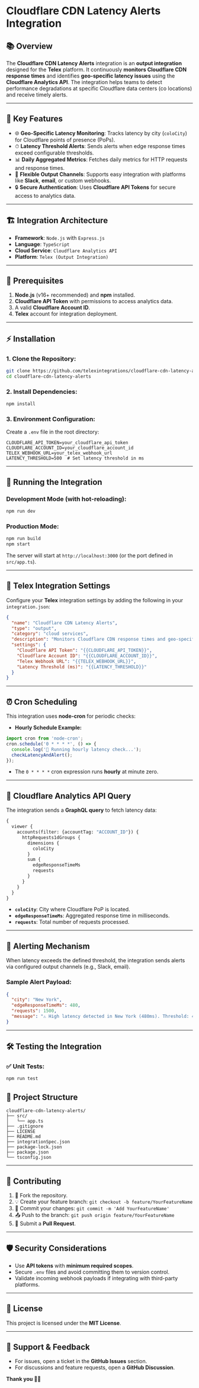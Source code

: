 # Cloudflare CDN Latency Alerts Integration

## 📚 **Overview**

The **Cloudflare CDN Latency Alerts** integration is an **output integration** designed for the **Telex** platform. It continuously **monitors Cloudflare CDN response times** and identifies **geo-specific latency issues** using the **Cloudflare Analytics API**. The integration helps teams to detect performance degradations at specific Cloudflare data centers (co locations) and receive timely alerts.

---

## 🚀 **Key Features**

- 🌐 **Geo-Specific Latency Monitoring**: Tracks latency by city (`coloCity`) for Cloudflare points of presence (PoPs).
- ⏱ **Latency Threshold Alerts**: Sends alerts when edge response times exceed configurable thresholds.
- 📊 **Daily Aggregated Metrics**: Fetches daily metrics for HTTP requests and response times.
- 💬 **Flexible Output Channels**: Supports easy integration with platforms like **Slack**, **email**, or custom webhooks.
- 🔒 **Secure Authentication**: Uses **Cloudflare API Tokens** for secure access to analytics data.

---

## 🏗 **Integration Architecture**

- **Framework**: `Node.js` with `Express.js`
- **Language**: `TypeScript`
- **Cloud Service**: `Cloudflare Analytics API`
- **Platform**: `Telex (Output Integration)`

---

## 🔧 **Prerequisites**

1. **Node.js** (v16+ recommended) and **npm** installed.
2. **Cloudflare API Token** with permissions to access analytics data.
3. A valid **Cloudflare Account ID**.
4. **Telex** account for integration deployment.

---

## ⚡ **Installation**

### 1. **Clone the Repository:**
```bash
git clone https://github.com/telexintegrations/cloudflare-cdn-latency-alerts.git
cd cloudflare-cdn-latency-alerts
```

### 2. **Install Dependencies:**
```bash
npm install
```

### 3. **Environment Configuration:**
Create a `.env` file in the root directory:
```dotenv
CLOUDFLARE_API_TOKEN=your_cloudflare_api_token
CLOUDFLARE_ACCOUNT_ID=your_cloudflare_account_id
TELEX_WEBHOOK_URL=your_telex_webhook_url
LATENCY_THRESHOLD=500  # Set latency threshold in ms
```

---

## 🏃 **Running the Integration**

### **Development Mode (with hot-reloading):**
```bash
npm run dev
```

### **Production Mode:**
```bash
npm run build
npm start
```

The server will start at `http://localhost:3000` (or the port defined in `src/app.ts`).

---

## 🔌 **Telex Integration Settings**

Configure your **Telex** integration settings by adding the following in your `integration.json`:

```json
{
  "name": "Cloudflare CDN Latency Alerts",
  "type": "output",
  "category": "cloud services",
  "description": "Monitors Cloudflare CDN response times and geo-specific latency issues using the Cloudflare Analytics API.",
  "settings": {
    "Cloudflare API Token": "{{CLOUDFLARE_API_TOKEN}}",
    "Cloudflare Account ID": "{{CLOUDFLARE_ACCOUNT_ID}}",
    "Telex Webhook URL": "{{TELEX_WEBHOOK_URL}}",
    "Latency Threshold (ms)": "{{LATENCY_THRESHOLD}}"
  }
}
```

---

## ⏰ **Cron Scheduling**

This integration uses **node-cron** for periodic checks:

- **Hourly Schedule Example:**
```typescript
import cron from 'node-cron';
cron.schedule('0 * * * *', () => {
  console.log('🔄 Running hourly latency check...');
  checkLatencyAndAlert();
});
```
- The `0 * * * *` cron expression runs **hourly** at minute zero.

---

## 📡 **Cloudflare Analytics API Query**

The integration sends a **GraphQL query** to fetch latency data:

```graphql
{
  viewer {
    accounts(filter: {accountTag: "ACCOUNT_ID"}) {
      httpRequests1dGroups {
        dimensions {
          coloCity
        }
        sum {
          edgeResponseTimeMs
          requests
        }
      }
    }
  }
}
```

- **`coloCity`**: City where Cloudflare PoP is located.
- **`edgeResponseTimeMs`**: Aggregated response time in milliseconds.
- **`requests`**: Total number of requests processed.

---

## 📩 **Alerting Mechanism**

When latency exceeds the defined threshold, the integration sends alerts via configured output channels (e.g., Slack, email).

### **Sample Alert Payload:**
```json
{
  "city": "New York",
  "edgeResponseTimeMs": 480,
  "requests": 1500,
  "message": "⚠️ High latency detected in New York (480ms). Threshold: 400ms."
}
```


---

## 🛠 **Testing the Integration**

### ✅ **Unit Tests:**
```bash
npm run test
```

## 🎨 **Project Structure**

```
cloudflare-cdn-latency-alerts/
├── src/
│   └── app.ts
├── .gitignore
├── LICENSE
├── README.md
├── integrationSpec.json
├── package-lock.json
├── package.json
└── tsconfig.json
```

---

## 📝 **Contributing**

1. 🍴 Fork the repository.
2. 💡 Create your feature branch: `git checkout -b feature/YourFeatureName`
3. 💾 Commit your changes: `git commit -m 'Add YourFeatureName'`
4. 📤 Push to the branch: `git push origin feature/YourFeatureName`
5. 🔄 Submit a **Pull Request**.

---

## 🛡 **Security Considerations**

- Use **API tokens** with **minimum required scopes**.
- Secure `.env` files and avoid committing them to version control.
- Validate incoming webhook payloads if integrating with third-party platforms.

---

## 📜 **License**

This project is licensed under the **MIT License**.

---

## 🙋 **Support & Feedback**

- For issues, open a ticket in the **GitHub Issues** section.
- For discussions and feature requests, open a **GitHub Discussion**.

**Thank you 🚀🌐**